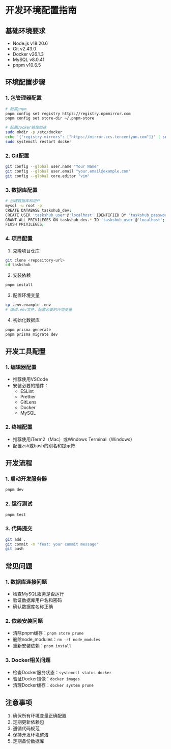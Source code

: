 # 开发环境配置指南

## 基础环境要求
- Node.js v18.20.6
- Git v2.43.0
- Docker v26.1.3
- MySQL v8.0.41
- pnpm v10.6.5

## 环境配置步骤

### 1. 包管理器配置
```bash
# 配置pnpm
pnpm config set registry https://registry.npmmirror.com
pnpm config set store-dir ~/.pnpm-store

# 配置Docker镜像加速
sudo mkdir -p /etc/docker
echo '{"registry-mirrors": ["https://mirror.ccs.tencentyun.com"]}' | sudo tee /etc/docker/daemon.json
sudo systemctl restart docker
```

### 2. Git配置
```bash
git config --global user.name "Your Name"
git config --global user.email "your.email@example.com"
git config --global core.editor "vim"
```

### 3. 数据库配置
```bash
# 创建数据库和用户
mysql -u root -p
CREATE DATABASE taskshub_dev;
CREATE USER 'taskshub_user'@'localhost' IDENTIFIED BY 'taskshub_password';
GRANT ALL PRIVILEGES ON taskshub_dev.* TO 'taskshub_user'@'localhost';
FLUSH PRIVILEGES;
```

### 4. 项目配置
1. 克隆项目仓库
```bash
git clone <repository-url>
cd taskshub
```

2. 安装依赖
```bash
pnpm install
```

3. 配置环境变量
```bash
cp .env.example .env
# 编辑.env文件，配置必要的环境变量
```

4. 初始化数据库
```bash
pnpm prisma generate
pnpm prisma migrate dev
```

## 开发工具配置

### 1. 编辑器配置
- 推荐使用VSCode
- 安装必要的插件：
  - ESLint
  - Prettier
  - GitLens
  - Docker
  - MySQL

### 2. 终端配置
- 推荐使用iTerm2（Mac）或Windows Terminal（Windows）
- 配置zsh或bash的别名和提示符

## 开发流程

### 1. 启动开发服务器
```bash
pnpm dev
```

### 2. 运行测试
```bash
pnpm test
```

### 3. 代码提交
```bash
git add .
git commit -m "feat: your commit message"
git push
```

## 常见问题

### 1. 数据库连接问题
- 检查MySQL服务是否运行
- 验证数据库用户名和密码
- 确认数据库名称正确

### 2. 依赖安装问题
- 清除pnpm缓存：`pnpm store prune`
- 删除node_modules：`rm -rf node_modules`
- 重新安装依赖：`pnpm install`

### 3. Docker相关问题
- 检查Docker服务状态：`systemctl status docker`
- 验证Docker镜像：`docker images`
- 清理Docker缓存：`docker system prune`

## 注意事项
1. 确保所有环境变量正确配置
2. 定期更新依赖包
3. 遵循代码规范
4. 保持开发环境整洁
5. 定期备份数据库 